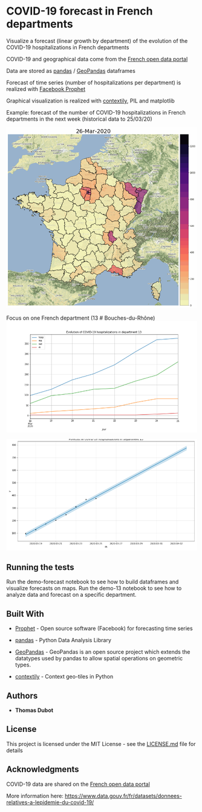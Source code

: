 # COVID-19 forecast in French departments

Visualize a forecast (linear growth by department) of the evolution of the COVID-19 hospitalizations in French departments

COVID-19 and geographical data come from the [French open data portal](https://www.data.gouv.fr/fr/)

Data are stored as [pandas](https://pandas.pydata.org/) / [GeoPandas](http://geopandas.org/) dataframes

Forecast of time series (number of hospitalizations per department) is realized with [Facebook Prophet](https://facebook.github.io/prophet/)

Graphical visualization is realized with [contextily](https://github.com/darribas/contextily), PIL and matplotlib




Example: forecast of the number of COVID-19 hospitalizations in French departments in the next week (historical data to 25/03/20)

![covid](forecastcovid.gif)


Focus on one French department (13 # Bouches-du-Rhône)
![historical](13_historical.png)



![forecast](13_forecast.png)



## Running the tests

Run the demo-forecast notebook to see how to build dataframes and visualize forecasts on maps. Run the demo-13 notebook to see how to analyze data and forecast on a specific department.

## Built With

* [Prophet](https://facebook.github.io/prophet/) - Open source software (Facebook) for forecasting time series

* [pandas](https://pandas.pydata.org/) - Python Data Analysis Library

* [GeoPandas](http://geopandas.org/) - GeoPandas is an open source project which extends the datatypes used by pandas to allow spatial operations on geometric types. 

* [contextily](https://github.com/darribas/contextily) - Context geo-tiles in Python


## Authors

* **Thomas Dubot** 

## License

This project is licensed under the MIT License - see the [LICENSE.md](LICENSE.md) file for details


## Acknowledgments

COVID-19 data are shared on the [French open data portal](https://www.data.gouv.fr/fr/)

More information here: https://www.data.gouv.fr/fr/datasets/donnees-relatives-a-lepidemie-du-covid-19/
